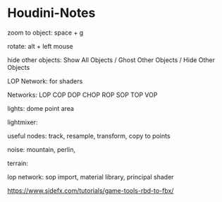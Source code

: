 # Houdini-Notes

zoom to object: space + g

rotate: alt + left mouse

hide other objects: Show All Objects / Ghost Other Objects / Hide Other Objects

LOP Network: for shaders

Networks: LOP COP DOP CHOP ROP SOP TOP VOP

lights: dome point area

lightmixer: 

useful nodes: track, resample, transform, copy to points

noise: mountain, perlin, 

terrain: 

lop network: sop import, material library, principal shader

https://www.sidefx.com/tutorials/game-tools-rbd-to-fbx/
